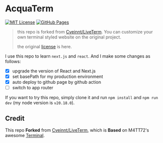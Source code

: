 # AcquaTerm

[![MIT License](https://img.shields.io/badge/License-MIT-green.svg)](https://choosealicense.com/licenses/mit/)
[![GitHub Pages](https://github.com/ZerolAcqua/acqua-term/actions/workflows/gh-pages.yml/badge.svg)](https://github.com/ZerolAcqua/acqua-term/actions/workflows/gh-pages.yml)

> this repo is forked from [Cveinnt/LiveTerm](https://github.com/Cveinnt/LiveTerm).
> You can customize your own terminal styled website on the original project.
>
> the original [license](./src/LICENSE) is here.

I use this repo to learn `next.js` and `react`. And I make some changes as follows:

- [x] upgrade the version of React and Next.js
- [x] set basePath for my production environment
- [x] auto deploy to github page by github action
- [ ] switch to app router

If you want to try this repo, simply clone it and run `npm install` and `npm run dev` (my node version is `v20.18.0`).

## Credit

This repo **Forked** from [Cveinnt/LiveTerm](https://github.com/Cveinnt/LiveTerm), which is **Based** on M4TT72's awesome [Terminal](https://github.com/m4tt72/terminal).
